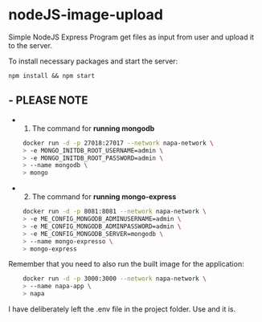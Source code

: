 # nodeJS-image-upload

Simple NodeJS Express Program get files as input from user and upload it to the server. 

To install necessary packages and start the server: 
    
    npm install && npm start



## - PLEASE NOTE
- 1. The command for **running mongodb**
``` sh
    docker run -d -p 27018:27017 --network napa-network \
    > -e MONGO_INITDB_ROOT_USERNAME=admin \
    > -e MONGO_INITDB_ROOT_PASSWORD=admin \
    > --name mongodb \
    > mongo
```
- 2. The command for **running mongo-express**
```sh
    docker run -d -p 8081:8081 --network napa-network \
    > -e ME_CONFIG_MONGODB_ADMINUSERNAME=admin \
    > -e ME_CONFIG_MONGODB_ADMINPASSWORD=admin \
    > -e ME_CONFIG_MONGODB_SERVER=mongodb \
    > --name mongo-expresso \
    > mongo-express
```

Remember that you need to also run the built image for the application: 
```sh
    docker run -d -p 3000:3000 --network napa-network \
    > --name napa-app \
    > napa
```
I have deliberately left the .env file in the project folder. Use and it is.



